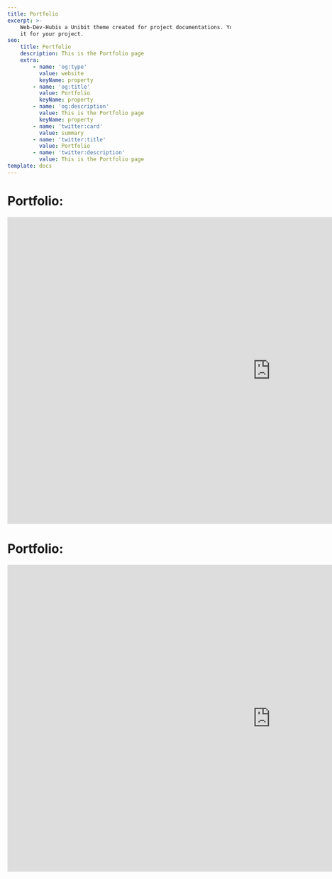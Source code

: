 ```yaml
---
title: Portfolio
excerpt: >-
    Web-Dev-Hubis a Unibit theme created for project documentations. You can use
    it for your project.
seo:
    title: Portfolio
    description: This is the Portfolio page
    extra:
        - name: 'og:type'
          value: website
          keyName: property
        - name: 'og:title'
          value: Portfolio
          keyName: property
        - name: 'og:description'
          value: This is the Portfolio page
          keyName: property
        - name: 'twitter:card'
          value: summary
        - name: 'twitter:title'
          value: Portfolio
        - name: 'twitter:description'
          value: This is the Portfolio page
template: docs
---
```


# Portfolio:

<iframe src="https://onedrive.live.com/embed?resid=D21009FDD967A241%21459307&amp;authkey=%21ABwIG4Hz-hsgPLU&amp;em=2&amp;wdAr=1.7777777777777777&amp;wdEaa=1" width="1186px" height="691px" frameborder="0">This is an embedded <a target="_blank" href="https://office.com">Microsoft Office</a> presentation, powered by <a target="_blank" href="https://office.com/webapps">Office</a>.</iframe>

# Portfolio:

<iframe src="https://onedrive.live.com/embed?resid=D21009FDD967A241%21459307&amp;authkey=%21ABwIG4Hz-hsgPLU&amp;em=2&amp;wdAr=1.7777777777777777&amp;wdEaa=1" width="1186px" height="691px" frameborder="0">This is an embedded <a target="_blank" href="https://office.com">Microsoft Office</a> presentation, powered by <a target="_blank" href="https://office.com/webapps">Office</a>.</iframe>
